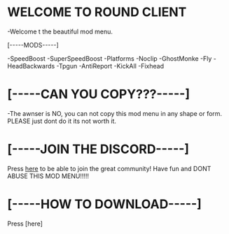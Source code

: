 # WELCOME TO ROUND CLIENT

-Welcome t the beautiful mod menu.

[-----MODS-----]

-SpeedBoost
-SuperSpeedBoost
-Platforms
-Noclip
-GhostMonke
-Fly
-HeadBackwards
-Tpgun
-AntiReport
-KickAll
-Fixhead

# [-----CAN YOU COPY???-----]
-The awnser is NO, you can not copy this mod menu in any shape or form.
PLEASE just dont do it its not worth it.

# [-----JOIN THE DISCORD-----]

Press [here](https://discord.com/channels/1325631611898695802/1325631612389560433)
to be able to join the great community! Have fun and DONT ABUSE THIS MOD MENU!!!!!

# [-----HOW TO DOWNLOAD-----]
Press [here]
